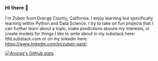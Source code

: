 ### Hi there 👋

I'm Zubeir from Orange County, California. I enjoy learning but specifically learning within Python and Data Science. I try to take on fun projects that I can further learn about a topic, make predictions aboure my interests, or create models for things I like to write about in my substack here: ttfd.substack.com or on my linkedin here: https://www.linkedin.com/in/zubeir-said/.

[![Anurag's GitHub stats](https://github-readme-stats.vercel.app/api?username=Zubz21)](https://github.com/Zubz21/github-readme-stats)
<!--
**Zubz21/Zubz21** is a ✨ _special_ ✨ repository because its `README.md` (this file) appears on your GitHub profile.

Here are some ideas to get you started:

- 🔭 I’m currently working on ...
- 🌱 I’m currently learning ...
- 👯 I’m looking to collaborate on ...
- 🤔 I’m looking for help with ...
- 💬 Ask me about ...
- 📫 How to reach me: ...
- 😄 Pronouns: ...
- ⚡ Fun fact: ...
-->
